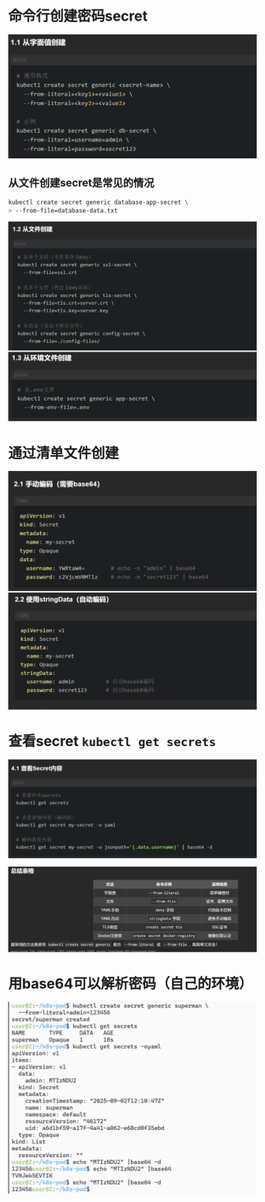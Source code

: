 # 命令行创建密码secret 
![alt text](README_Images/5-kind=Secret/image.png)
## 从文件创建secret是常见的情况

```sh
kubectl create secret generic database-app-secret \
> --from-file=database-data.txt
```
![alt text](README_Images/5-kind=Secret/image-1.png)
![alt text](README_Images/5-kind=Secret/image-2.png)

# 通过清单文件创建
![alt text](README_Images/5-kind=Secret/image-3.png)
![alt text](README_Images/5-kind=Secret/image-4.png)

# 查看secret  `kubectl get secrets`
![alt text](README_Images/5-kind=Secret/image-5.png)

![alt text](README_Images/5-kind=Secret/image-6.png)


# 用base64可以解析密码（自己的环境）
![alt text](README_Images/5-kind=Secret/image-7.png)